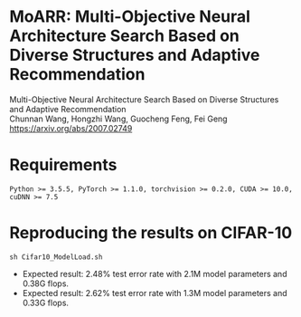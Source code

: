 # MoARR: Multi-Objective Neural Architecture Search Based on Diverse Structures and Adaptive Recommendation

Multi-Objective Neural Architecture Search Based on Diverse Structures and Adaptive Recommendation<br>
Chunnan Wang, Hongzhi Wang, Guocheng Feng, Fei Geng<br>
https://arxiv.org/abs/2007.02749<br>

# Requirements

``Python >= 3.5.5, PyTorch >= 1.1.0, torchvision >= 0.2.0, CUDA >= 10.0, cuDNN >= 7.5``

# Reproducing the results on CIFAR-10

``sh Cifar10_ModelLoad.sh``
* Expected result: 2.48% test error rate with 2.1M model parameters and 0.38G flops.<br>
* Expected result: 2.62% test error rate with 1.3M model parameters and 0.33G flops.<br>
